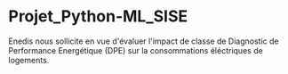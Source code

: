 # Projet_Python-ML_SISE
Enedis nous sollicite en vue d'évaluer l'impact de classe de Diagnostic de Performance Energétique (DPE) sur la consommations éléctriques  de logements. 
